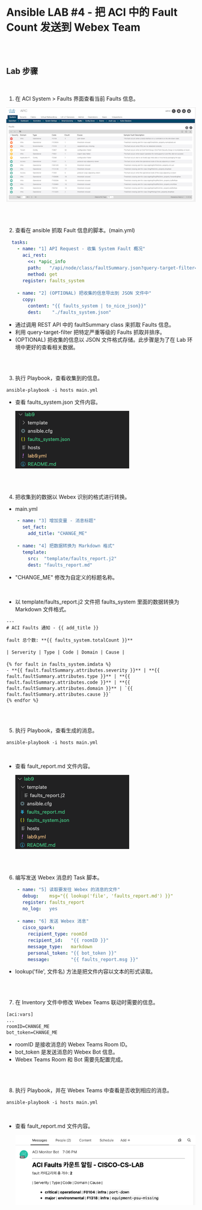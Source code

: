 # Ansible LAB #4 - 把 ACI 中的 Fault Count 发送到 Webex Team 

<br><br>

## Lab 步骤

<br>

1. 在 ACI System > Faults 界面查看当前 Faults 信息。

![](../images/lab-ansible-4/lab-ansible-4-1.png)

<br><br>

2. 查看在 ansible 抓取 Fault 信息的脚本。(main.yml)
```yaml
  tasks:
    - name: "1] API Request - 收集 System Fault 概况"
      aci_rest:
        <<: *apic_info
        path:   "/api/node/class/faultSummary.json?query-target-filter=or(eq(faultSummary.severity,\"critical\"),eq(faultSummary.severity,\"major\"))&order-by=faultSummary.severity|desc"
        method: get
      register: faults_system
    
    - name: "2] (OPTIONAL) 把收集的信息导出到 JSON 文件中"
      copy:
        content: "{{ faults_system | to_nice_json}}"
        dest:    "./faults_system.json"
```
- 通过调用 REST API 中的 faultSummary class 来抓取 Faults 信息。
- 利用 query-target-filter 把特定严重等级的 Faults 抓取并排序。
- (OPTIONAL) 把收集的信息以 JSON 文件格式存储。此步骤是为了在 Lab 环境中更好的查看相关数据。

<br><br>

3. 执行 Playbook，查看收集到的信息。

```
ansible-playbook -i hosts main.yml
```

- 查看 faults_system.json 文件内容。

  ![](../images/lab-ansible-4/lab-ansible-4-2.png)

<br><br>

4. 把收集到的数据以 Webex 识别的格式进行转换。
- main.yml
```yaml
    - name: "3] 增加变量 - 消息标题"
      set_fact:
        add_title: "CHANGE_ME"

    - name: "4] 把数据转换为 Markdown 格式"
      template: 
        src:  "template/faults_report.j2"
        dest: "faults_report.md"
```
- "CHANGE_ME" 修改为自定义的标题名称。

<br>

- 以 template/faults_report.j2 文件把 faults_system 里面的数据转换为 Markdown 文件格式。
```jinja
---
# ACI Faults 通知 - {{ add_title }}

fault 总个数: **{{ faults_system.totalCount }}**

| Serverity | Type | Code | Domain | Cause |

{% for fault in faults_system.imdata %}
- **{{ fault.faultSummary.attributes.severity }}** | **{{ fault.faultSummary.attributes.type }}** | **{{ fault.faultSummary.attributes.code }}** | **{{ fault.faultSummary.attributes.domain }}** | `{{ fault.faultSummary.attributes.cause }}`
{% endfor %}
```

<br><br>

5. 执行 Playbook，查看生成的消息。
```
ansible-playbook -i hosts main.yml
```
<br>

- 查看 fault_report.md 文件内容。

    ![](../images/lab-ansible-4/lab-ansible-4-3.png)

<br><br>

6. 编写发送 Webex 消息的 Task 脚本。

```yaml
    - name: "5] 读取要发往 Webex 的消息的文件"
      debug:    msg="{{ lookup('file', 'faults_report.md') }}"
      register: faults_report
      no_log:   yes 

    - name: "6] 发送 Webex 消息"
      cisco_spark:
        recipient_type: roomId
        recipient_id:   "{{ roomID }}"
        message_type:   markdown
        personal_token: "{{ bot_token }}"
        message:        "{{ faults_report.msg }}"
```
- lookup('file', 文件名) 方法是把文件内容以文本的形式读取。

<br><br>

7. 在 Inventory 文件中修改 Webex Teams 联动时需要的信息。 
```
[aci:vars]
...
roomID=CHANGE_ME
bot_token=CHANGE_ME
```
- roomID 是接收消息的 Webex Teams Room ID。
- bot_token 是发送消息的 Webex Bot 信息。
- Webex Teams Room 和 Bot 需要先配置完成。


<br><br>

8. 执行 Playbook，并在 Webex Teams 中查看是否收到相应的消息。
```
ansible-playbook -i hosts main.yml
```
<br>

- 查看 fault_report.md 文件内容。

    ![](../images/lab-ansible-4/lab-ansible-4-4.png)
